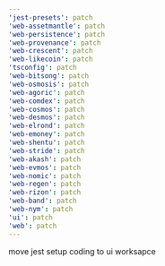 ```yaml
---
'jest-presets': patch
'web-assetmantle': patch
'web-persistence': patch
'web-provenance': patch
'web-crescent': patch
'web-likecoin': patch
'tsconfig': patch
'web-bitsong': patch
'web-osmosis': patch
'web-agoric': patch
'web-comdex': patch
'web-cosmos': patch
'web-desmos': patch
'web-elrond': patch
'web-emoney': patch
'web-shentu': patch
'web-stride': patch
'web-akash': patch
'web-evmos': patch
'web-nomic': patch
'web-regen': patch
'web-rizon': patch
'web-band': patch
'web-nym': patch
'ui': patch
'web': patch
---
```


move jest setup coding to ui worksapce
